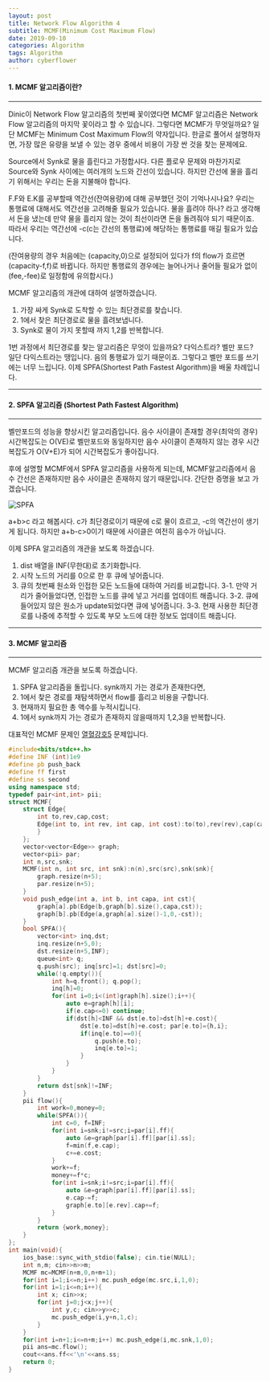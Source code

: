 ```yaml
---
layout: post
title: Network Flow Algorithm 4
subtitle: MCMF(Minimum Cost Maximum Flow)
date: 2019-09-10
categories: Algorithm
tags: Algorithm
author: cyberflower
---
```

#### 1. MCMF 알고리즘이란?
---
Dinic이 Network Flow 알고리즘의 첫번째 꽃이였다면 MCMF 알고리즘은 Network Flow 알고리즘의 마지막 꽃이라고 할 수 있습니다. 그렇다면 MCMF가 무엇일까요? 일단 MCMF는 Minimum Cost Maximum Flow의 약자입니다. 한글로 풀어서 설명하자면, 가장 많은 유량을 보낼 수 있는 경우 중에서 비용이 가장 싼 것을 찾는 문제에요.

Source에서 Synk로 물을 흘린다고 가정합시다. 다른 플로우 문제와 마찬가지로 Source와 Synk 사이에는 여러개의 노드와 간선이 있습니다. 하지만 간선에 물을 흘리기 위해서는 우리는 돈을 지불해야 합니다.

F.F와 E.K를 공부할때 역간선(잔여용량)에 대해 공부했던 것이 기억나시나요? 우리는 통행료에 대해서도 역간선을 고려해줄 필요가 있습니다. 물을 흘려야 하나? 라고 생각해서 돈을 냈는데 만약 물을 흘리지 않는 것이 최선이라면 돈을 돌려줘야 되기 때문이죠. 따라서 우리는 역간선에 -c(c는 간선의 통행료)에 해당하는 통행료를 매길 필요가 있습니다.

(잔여용량의 경우 처음에는 (capacity,0)으로 설정되어 있다가 f의 flow가 흐르면 (capacity-f,f)로 바뀝니다. 하지만 통행료의 경우에는 늘어나거나 줄어들 필요가 없이 (fee,-fee)로 일정함에 유의합시다.)

MCMF 알고리즘의 개관에 대하여 설명하겠습니다.
1. 가장 싸게 Synk로 도착할 수 있는 최단경로를 찾습니다.
2. 1에서 찾은 최단경로로 물을 흘려보냅니다.
3. Synk로 물이 가지 못할때 까지 1,2를 반복합니다.

1번 과정에서 최단경로를 찾는 알고리즘은 무엇이 있을까요? 다익스트라? 벨만 포드? 일단 다익스트라는 땡입니다. 음의 통행료가 있기 때문이죠. 그렇다고 벨만 포드를 쓰기에는 너무 느립니다. 이제 SPFA(Shortest Path Fastest Algorithm)을 배울 차례입니다.

---
#### 2. SPFA 알고리즘 (Shortest Path Fastest Algorithm)
---

벨만포드의 성능을 향상시킨 알고리즘입니다. 음수 사이클이 존재할 경우(최악의 경우) 시간복잡도는 O(VE)로 벨만포드와 동일하지만 음수 사이클이 존재하지 않는 경우 시간복잡도가 O(V+E)가 되어 시간복잡도가 좋아집니다.

후에 설명할 MCMF에서 SPFA 알고리즘을 사용하게 되는데, MCMF알고리즘에서 음수 간선은 존재하지만 음수 사이클은 존재하지 않기 때문입니다. 간단한 증명을 보고 가겠습니다.

![SPFA](2019-09-10-mcmf-1.png)

a+b>c 라고 해봅시다. c가 최단경로이기 때문에 c로 물이 흐르고, -c의 역간선이 생기게 됩니다. 하지만 a+b-c>0이기 때문에 사이클은 여전히 음수가 아닙니다.

이제 SPFA 알고리즘의 개관을 보도록 하겠습니다.

1. dist 배열을 INF(무한대)로 초기화합니다.
2. 시작 노드의 거리를 0으로 한 후 큐에 넣어줍니다.
3. 큐의 첫번째 원소와 인접한 모든 노드들에 대하여 거리를 비교합니다.
3-1. 만약 거리가 줄어들었다면, 인접한 노드를 큐에 넣고 거리를 업데이트 해줍니다.
3-2. 큐에 들어있지 않은 원소가 update되었다면 큐에 넣어줍니다.
3-3. 현재 사용한 최단경로를 나중에 추적할 수 있도록 부모 노드에 대한 정보도 업데이트 해줍니다.

---
#### 3. MCMF 알고리즘
---

MCMF 알고리즘 개관을 보도록 하겠습니다.

1. SPFA 알고리즘을 돌립니다. synk까지 가는 경로가 존재한다면,
2. 1에서 찾은 경로를 재탐색하면서 flow를 흘리고 비용을 구합니다.
3. 현재까지 필요한 총 액수를 누적시킵니다.
4. 1에서 synk까지 가는 경로가 존재하지 않을때까지 1,2,3을 반복합니다.

대표적인 MCMF 문제인 [열혈강호5](https://www.acmicpc.net/problem/11408) 문제입니다.

```cpp
#include<bits/stdc++.h>
#define INF (int)1e9
#define pb push_back
#define ff first
#define ss second
using namespace std;
typedef pair<int,int> pii;
struct MCMF{
	struct Edge{
		int to,rev,cap,cost;
		Edge(int to, int rev, int cap, int cost):to(to),rev(rev),cap(cap),cost(cost){
		}
	};
	vector<vector<Edge>> graph;
	vector<pii> par;
	int n,src,snk;
	MCMF(int n, int src, int snk):n(n),src(src),snk(snk){
		graph.resize(n+5);
		par.resize(n+5);
	}
	void push_edge(int a, int b, int capa, int cst){
		graph[a].pb(Edge(b,graph[b].size(),capa,cst));
		graph[b].pb(Edge(a,graph[a].size()-1,0,-cst));
	}
	bool SPFA(){
		vector<int> inq,dst;
		inq.resize(n+5,0);
		dst.resize(n+5,INF);		
		queue<int> q;
		q.push(src); inq[src]=1; dst[src]=0;
		while(!q.empty()){
			int h=q.front(); q.pop();
			inq[h]=0;
			for(int i=0;i<(int)graph[h].size();i++){
				auto e=graph[h][i];
				if(e.cap<=0) continue;
				if(dst[h]<INF && dst[e.to]>dst[h]+e.cost){
					dst[e.to]=dst[h]+e.cost; par[e.to]={h,i};
					if(inq[e.to]==0){
						q.push(e.to);
						inq[e.to]=1;
					}
				}
			}
		}
		return dst[snk]!=INF;
	}
	pii flow(){
		int work=0,money=0;
		while(SPFA()){
			int c=0, f=INF;
			for(int i=snk;i!=src;i=par[i].ff){
				auto &e=graph[par[i].ff][par[i].ss];
				f=min(f,e.cap);
				c+=e.cost;
			}
			work+=f;
			money+=f*c;
			for(int i=snk;i!=src;i=par[i].ff){
				auto &e=graph[par[i].ff][par[i].ss];
				e.cap-=f;
				graph[e.to][e.rev].cap+=f;
			}
		}
		return {work,money};
	}
};
int main(void){
	ios_base::sync_with_stdio(false); cin.tie(NULL);
	int n,m; cin>>n>>m;
	MCMF mc=MCMF(n+m,0,n+m+1);
	for(int i=1;i<=n;i++) mc.push_edge(mc.src,i,1,0);
	for(int i=1;i<=n;i++){
		int x; cin>>x;
		for(int j=0;j<x;j++){
			int y,c; cin>>y>>c;
			mc.push_edge(i,y+n,1,c);
		}
	}
	for(int i=n+1;i<=n+m;i++) mc.push_edge(i,mc.snk,1,0);
	pii ans=mc.flow();
	cout<<ans.ff<<'\n'<<ans.ss;
	return 0;
}
```
